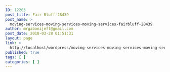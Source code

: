```yaml
---
ID: 12203
post_title: Fair Bluff 28439
post_name: >
  moving-services-moving-services-moving-services-fairbluff-28439
author: mrgabonijeff@gmail.com
post_date: 2018-03-28 01:51:31
layout: page
link: >
  http://localhost/wordpress/moving-services-moving-services-moving-services-fairbluff-28439/
published: true
tags: [ ]
categories: [ ]
---
```

